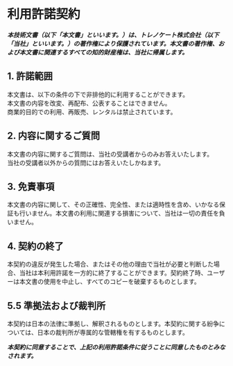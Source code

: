# 利用許諾契約  


***本技術文書（以下「本文書」といいます。）は、トレノケート株式会社（以下「当社」といいます。）の著作権により保護されています。本文書の著作権、および本文書に関連するすべての知的財産権は、当社に帰属します。***

## 1. 許諾範囲
本文書は、以下の条件の下で非排他的に利用することができます。  
本文書の内容を改変、再配布、公表することはできません。  
商業的目的での利用、再販売、レンタルは禁止されています。  

## 2. 内容に関するご質問
本文書の内容に関するご質問は、当社の受講者からのみお答えいたします。  
当社の受講者以外からの質問にはお答えいたしかねます。  

## 3. 免責事項
本文書の内容に関して、その正確性、完全性、または適時性を含め、いかなる保証も行いません。本文書の利用に関連する損害について、当社は一切の責任を負いません。

## 4. 契約の終了
本契約の違反が発生した場合、またはその他の理由で当社が必要と判断した場合、当社は本利用許諾を一方的に終了することができます。契約終了時、ユーザーは本文書の使用を中止し、すべてのコピーを破棄するものとします。


## 5.5 準拠法および裁判所
本契約は日本の法律に準拠し、解釈されるものとします。本契約に関する紛争については、日本の裁判所が専属的な管轄権を有するものとします。


***本契約に同意することで、上記の利用許諾条件に従うことに同意したものとみなされます。***

